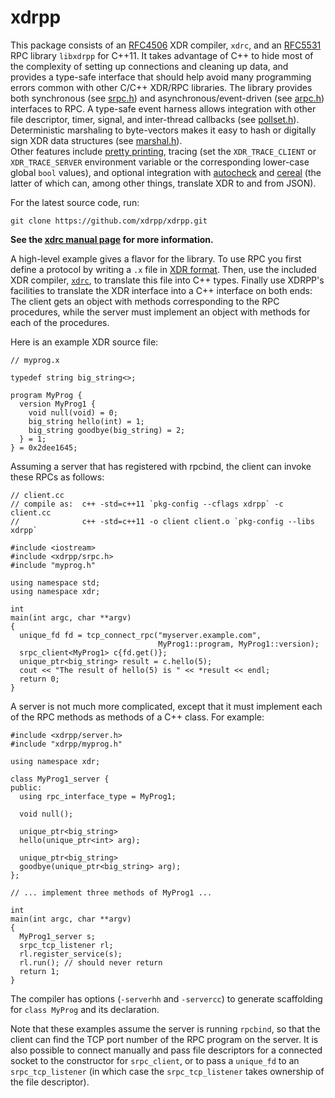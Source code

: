 xdrpp
=====

This package consists of an
[RFC4506](http://tools.ietf.org/html/rfc4506) XDR compiler, `xdrc`,
and an [RFC5531](https://tools.ietf.org/html/rfc5531) RPC library
`libxdrpp` for C++11.  It takes advantage of C++ to hide most of the
complexity of setting up connections and cleaning up data, and
provides a type-safe interface that should help avoid many programming
errors common with other C/C++ XDR/RPC libraries.  The library
provides both synchronous (see [srpc.h](srpc_8h.html)) and
asynchronous/event-driven (see [arpc.h](arpc_8h.html)) interfaces to
RPC.  A type-safe event harness allows integration with other file
descriptor, timer, signal, and inter-thread callbacks (see
[pollset.h](pollset_8h.html)).  Deterministic marshaling to
byte-vectors makes it easy to hash or digitally sign XDR data
structures (see [marshal.h](marshal_8h.html)).  
Other features include [pretty printing](printer_8h.html), tracing
(set the `XDR_TRACE_CLIENT` or `XDR_TRACE_SERVER` environment variable
or the corresponding lower-case global `bool` values), and optional
integration with [autocheck](autocheck_8h.html) and
[cereal](cereal_8h.html) (the latter of which can, among other things,
translate XDR to and from JSON).

For the latest source code, run:

    git clone https://github.com/xdrpp/xdrpp.git

**See the [xdrc manual page](md_doc_xdrc.1.html) for more
 information.**

A high-level example gives a flavor for the library.  To use RPC you
first define a protocol by writing a `.x` file in
[XDR format](http://tools.ietf.org/html/rfc4506).  Then, use the
included XDR compiler, [`xdrc`](md_doc_xdrc_81.html), to translate
this file into C++ types.  Finally use XDRPP's facilities to translate
the XDR interface into a C++ interface on both ends:  The client gets
an object with methods corresponding to the RPC procedures, while the
server must implement an object with methods for each of the
procedures.

Here is an example XDR source file:

~~~~ {.c}
// myprog.x

typedef string big_string<>;

program MyProg {
  version MyProg1 {
    void null(void) = 0;
    big_string hello(int) = 1;
    big_string goodbye(big_string) = 2;
  } = 1;
} = 0x2dee1645;
~~~~

Assuming a server that has registered with rpcbind, the client can
invoke these RPCs as follows:

~~~~ {.cxx}
// client.cc
// compile as:  c++ -std=c++11 `pkg-config --cflags xdrpp` -c client.cc
//              c++ -std=c++11 -o client client.o `pkg-config --libs xdrpp`

#include <iostream>
#include <xdrpp/srpc.h>
#include "myprog.h"

using namespace std;
using namespace xdr;

int
main(int argc, char **argv)
{
  unique_fd fd = tcp_connect_rpc("myserver.example.com",
                                 MyProg1::program, MyProg1::version);
  srpc_client<MyProg1> c{fd.get()};
  unique_ptr<big_string> result = c.hello(5);
  cout << "The result of hello(5) is " << *result << endl;
  return 0;
}
~~~~

A server is not much more complicated, except that it must implement
each of the RPC methods as methods of a C++ class.  For example:

~~~~ {.cxx}
#include <xdrpp/server.h>
#include "xdrpp/myprog.h"

using namespace xdr;

class MyProg1_server {
public:
  using rpc_interface_type = MyProg1;

  void null();

  unique_ptr<big_string>
  hello(unique_ptr<int> arg);

  unique_ptr<big_string>
  goodbye(unique_ptr<big_string> arg);
};

// ... implement three methods of MyProg1 ...

int
main(int argc, char **argv)
{
  MyProg1_server s;
  srpc_tcp_listener rl;
  rl.register_service(s);
  rl.run(); // should never return
  return 1;
}
~~~~

The compiler has options (`-serverhh` and `-servercc`) to generate
scaffolding for `class MyProg` and its declaration.

Note that these examples assume the server is running `rpcbind`, so
that the client can find the TCP port number of the RPC program on the
server.  It is also possible to connect manually and pass file
descriptors for a connected socket to the constructor for
`srpc_client`, or to pass a `unique_fd` to an `srpc_tcp_listener` (in
which case the `srpc_tcp_listener` takes ownership of the file
descriptor).
